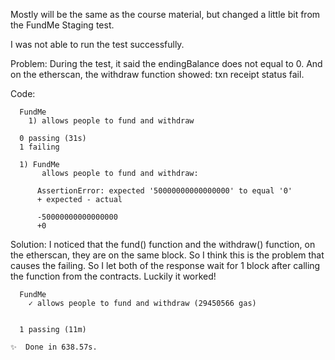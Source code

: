Mostly will be the same as the course material, but changed a little bit from the FundMe Staging test.

I was not able to run the test successfully. 

Problem:
During the test, it said the endingBalance does not equal to 0. And on the etherscan, the withdraw function showed: txn receipt status fail.

Code:
```
  FundMe
    1) allows people to fund and withdraw

  0 passing (31s)
  1 failing

  1) FundMe
       allows people to fund and withdraw:

      AssertionError: expected '50000000000000000' to equal '0'
      + expected - actual

      -50000000000000000
      +0
```
Solution:
I noticed that the fund() function and the withdraw() function, on the etherscan, they are on the same block. So I think this is the problem that causes the failing. So I let both of the response wait for 1 block after calling the function from the contracts. Luckily it worked!

```
  FundMe
    ✓ allows people to fund and withdraw (29450566 gas)


  1 passing (11m)

✨  Done in 638.57s.
```